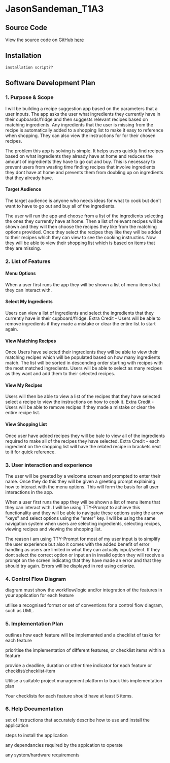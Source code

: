 # JasonSandeman_T1A3

## Source Code

View the source code on GitHub [here](https://github.com/jwsandeman/JasonSandeman_T1A3)

## Installation

```
installation script??
```

## Software Development Plan

### 1. Purpose & Scope

I will be building a recipe suggestion app based on the parameters that a user inputs. The app asks the user what ingredients they currently have in their cupboards/fridge and then suggests relevant recipes based on matching ingredients. Any ingredients that the user is missing from the recipe is automatically added to a shopping list to make it easy to reference when shopping. They can also view the instructions for for their chosen recipes.

The problem this app is solving is simple. It helps users quickly find recipes based on what ingredients they already have at home and reduces the amount of ingredients they have to go out and buy. This is necessary to prevent users from wasting time finding recipes that involve ingredients they dont have at home and prevents them from doubling up on ingredients that they already have.

#### Target Audience

The target audience is anyone who needs ideas for what to cook but don't want to have to go out and buy all of the ingredients.

The user will run the app and choose from a list of the ingredients selecting the ones they currently have at home. Then a list of relevant recipes will be shown and they will then choose the recipes they like from the matching options provided. Once they select the recipes they like they will be added to their recipes which they can view to see the cooking instructins. Now they will be able to view their shopping list which is based on items that they are missing.

### 2. List of Features

#### Menu Options

When a user first runs the app they will be shown a list of menu items that they can interact with.

#### Select My Ingredients

Users can view a list of ingredients and select the ingredients that they currently have in their cupboard/fridge. Extra Credit - Users will be able to remove ingredients if they made a mistake or clear the entire list to start again.

#### View Matching Recipes

Once Users have selected their ingredients they will be able to view their matching recipes which will be populated based on how many ingredients match. The list will be sorted in descending order starting with recipes with the most matched ingredients. Users will be able to select as many recipes as they want and add them to their selected recipes.

#### View My Recipes

Users will then be able to view a list of the recipes that they have selected select a recipe to view the instructions on how to cook it. Extra Credit - Users will be able to remove recipes if they made a mistake or clear the entire recipe list.

#### View Shopping List

Once user have added recipes they will be bale to view all of the ingredients required to make all of the recipes they have selected. Extra Credit - each ingredient on the shopping list will have the related recipe in brackets next to it for quick reference.

### 3. User interaction and experience

The user will be greeted by a welcome screen and prompted to enter their name. Once they do this they will be given a greeting prompt explaining how to interact with the menu options. This will form the basis for all user interactions in the app.

When a user first runs the app they will be shown a list of menu items that they can interact with. I will be using TTY-Prompt to achieve this functionality and they will be able to navigate these options using the arrow "keys" and select options using the "enter" key. I will be using the same navigation system when users are selecting ingredients, selecting recipes, viewing recipes and viewing the shopping list.

The reason i am using TTY-Prompt for most of my user input is to simplify the user experience but also it comes with the added benefit of error handling as users are limited in what they can actually input/select. If they dont select the correct option or input an in invalid option they will receive a prompt on the screen indicatng that they have made an error and that they should try again. Errors will be displayed in red using colorize.

### 4. Control Flow Diagram

diagram must show the workflow/logic and/or integration of the features in your application for each feature

utilise a recognised format or set of conventions for a control flow diagram, such as UML.

### 5. Implementation Plan

outlines how each feature will be implemented and a checklist of tasks for each feature

prioritise the implementation of different features, or checklist items within a feature

provide a deadline, duration or other time indicator for each feature or checklist/checklist-item

Utilise a suitable project management platform to track this implementation plan

Your checklists for each feature should have at least 5 items.

### 6. Help Documentation

set of instructions that accurately describe how to use and install the application

steps to install the application

any dependancies required by the appication to operate

any system/hardware requirements
